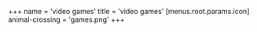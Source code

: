 +++
name = 'video games'
title = 'video games'
[menus.root.params.icon]
  animal-crossing = 'games.png'
+++
